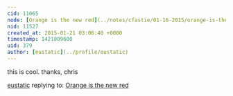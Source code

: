 ```yaml
---
cid: 11065
node: [Orange is the new red](../notes/cfastie/01-16-2015/orange-is-the-new-red)
nid: 11527
created_at: 2015-01-21 03:06:40 +0000
timestamp: 1421809600
uid: 379
author: [eustatic](../profile/eustatic)
---
```


this is cool.  thanks, chris

[eustatic](../profile/eustatic) replying to: [Orange is the new red](../notes/cfastie/01-16-2015/orange-is-the-new-red)

